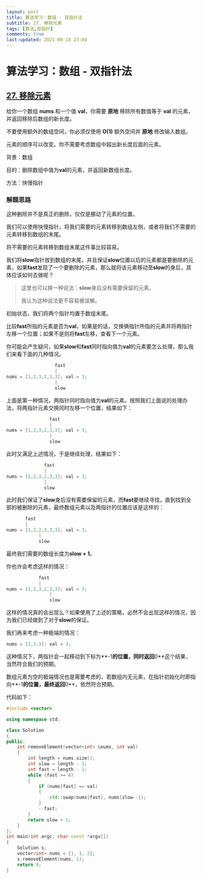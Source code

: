 ```yaml
---
layout: post
title: 算法学习：数组 - 双指针法
subtitle: 27. 移除元素
tags: [算法,双指针]
comments: true
last-updated: 2021-09-18 23:04
---
```


# 算法学习：数组 - 双指针法

## [27. 移除元素](https://leetcode-cn.com/problems/remove-element/)

给你一个数组 **nums** 和一个值 **val**，你需要 **原地** 移除所有数值等于 **val** 的元素，并返回移除后数组的新长度。

不要使用额外的数组空间，你必须仅使用 **O(1)** 额外空间并 **原地** 修改输入数组。

元素的顺序可以改变。你不需要考虑数组中超出新长度后面的元素。

背景：数组

目的：删除数组中值为**val**的元素，并返回新数组长度。

方法：快慢指针

### 解题思路

这种删除并不是真正的删除，仅仅是挪动了元素的位置。

我们可以使用快慢指针，将我们需要的元素转移到数组左侧，或者将我们不需要的元素转移到数组的末尾。

将不需要的元素转移到数组末尾这件事比较容易。

我们将**slow**指针放到数组的末尾，并且保证**slow**位置以后的元素都是要删除的元素，如果**fast**发现了一个要删除的元素，那么就将该元素移动至**slow**的身后，具体应该如何去做呢？

> 这里也可以换一种说法：**slow**身后没有需要保留的元素。
>
> 我认为这种说法更不容易被误解。

初始状态，我们将两个指针均置于数组末尾。

比较**fast**所指的元素是否为**val**，如果是的话，交换俩指针所指的元素并将两指针左移一个位置；如果不是则将**fast**左移，查看下一个元素。

你可能会产生疑问，如果**slow**和**fast**同时指向值为**val**的元素要怎么处理，那么我们来看下面的几种情况。

```c++
				  fast
				  | 
nums = [1,2,3,2,3,3]; val = 3; 
                  |
                  slow
```

上面是第一种情况，两指针同时指向值为**val**的元素。按照我们上面说的处理办法，将两指针元素交换同时左移一个位置，结果如下：

```c++
				fast
				| 
nums = [1,2,3,2,3,3]; val = 3; 
                |
                slow
```

此时又满足上述情况，于是继续处理，结果如下：

```c++
	          fast
		      | 
nums = [1,2,3,2,3,3]; val = 3; 
              |
              slow
```

此时我们保证了**slow**身后没有需要保留的元素，而**fast**要继续寻找，直到找到全部的被删除的元素，最终数组元素以及两指针的位置应该是这样的：

```c++
	   fast
	   | 
nums = [1,2,2,3,3,3]; val = 3; 
            |
            slow
```

最终我们需要的数组长度为**slow + 1**。

你也许会考虑这样的情况：

```c++
			fast
			| 
nums = [1,2,3,2,3,3]; val = 3; 
                |
                slow
```

这样的情况真的会出现么？如果使用了上述的策略，必然不会出现这样的情况，因为我们已经做到了对于**slow**的保证。

我们再来考虑一种极端的情况：

```c++
nums = [3,3,3]; val = 3; 
```

这种情况下，两指针会一起移动到下标为**-1**的位置，同时返回**0**这个结果，当然符合我们的预期。

数组元素为空的极端情况也是需要考虑的，若数组内无元素，在指针初始化时即指向**-1**的位置，最终返回**0**，依然符合预期。

代码如下：

```c++
#include <vector>

using namespace std;

class Solution
{
public:
    int removeElement(vector<int> &nums, int val)
    {
        int length = nums.size();
        int slow = length - 1;
        int fast = length - 1;
        while (fast >= 0)
        {
            if (nums[fast] == val)
            {
                std::swap(nums[fast], nums[slow--]);
            }
            --fast;
        }
        return slow + 1;
    }
};
int main(int argc, char const *argv[])
{
    Solution s;
    vector<int> nums = {1, 1, 2};
    s.removeElement(nums, 1);
    return 0;
}

```



